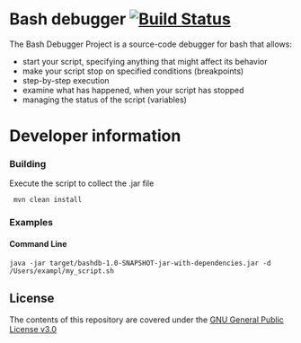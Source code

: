 # Bash debugger [![Build Status](https://travis-ci.org/emfataliev/Bash-Debugger.svg?branch=master)](https://travis-ci.org/emfataliev/Bash-Debugger)

The Bash Debugger Project is a source-code debugger for bash that allows:
* start your script, specifying anything that might affect its behavior
* make your script stop on specified conditions (breakpoints)
* step-by-step execution
* examine what has happened, when your script has stopped
* managing the status of the script (variables)

# Developer information

### Building

Execute the script to collect the .jar file

 ``` mvn clean install```
 
### Examples

#### Command Line
```java -jar target/bashdb-1.0-SNAPSHOT-jar-with-dependencies.jar -d /Users/exampl/my_script.sh```

## License

The contents of this repository are covered under the [GNU General Public License v3.0](LICENSE)
